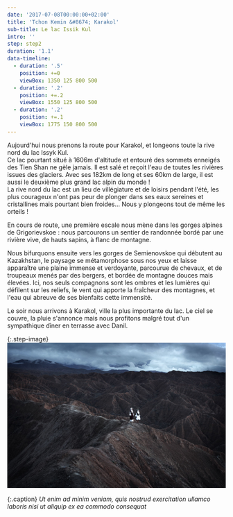```yaml
---
date: '2017-07-08T00:00:00+02:00'
title: 'Tchon Kemin &#8674; Karakol'
sub-title: Le lac Issik Kul
intro: ''
step: step2
duration: '1.1'
data-timeline:
  - duration: '.5'
    position: +=0
    viewBox: 1350 125 800 500
  - duration: '.2'
    position: +=.2
    viewBox: 1550 125 800 500
  - duration: '.2'
    position: +=.1
    viewBox: 1775 150 800 500
---
```

Aujourd'hui nous prenons la route pour Karakol, et longeons toute la rive nord du lac Issyk Kul.\
Ce lac pourtant situé à 1606m d'altitude et entouré des sommets enneigés des Tien Shan ne gèle jamais. Il est salé et reçoit l'eau de toutes les rivières issues des glaciers. Avec ses 182km de long et ses 60km de large, il est aussi le deuxième plus grand lac alpin du monde !\
La rive nord du lac est un lieu de villégiature et de loisirs pendant l'été, les plus courageux n'ont pas peur de plonger dans ses eaux sereines et cristallines mais pourtant bien froides... Nous y plongeons tout de même les orteils ! 

En cours de route, une première escale nous mène dans les gorges alpines de Grigorievskoe : nous parcourons un sentier de randonnée bordé par une rivière vive, de hauts sapins, à flanc de montagne. 

Nous bifurquons ensuite vers les gorges de Semienovskoe qui débutent au Kazakhstan, le paysage se métamorphose sous nos yeux et laisse apparaître une plaine immense et verdoyante, parcourue de chevaux, et de troupeaux menés par des bergers, et bordée de montagne douces mais élevées. Ici, nos seuls compagnons sont les ombres et les lumières qui défilent sur les reliefs, le vent qui apporte la fraîcheur des montagnes, et l'eau qui abreuve de ses bienfaits cette immensité.

Le soir nous arrivons à Karakol, ville la plus importante du lac. Le ciel se couvre, la pluie s'annonce mais nous profitons malgré tout d'un sympathique dîner en terrasse avec Danil.

{:.step-image}
[![](/assets/img/uploads/kirghyzstan.jpeg)](/assets/img/uploads/kirghyzstan.jpeg "kirghyzstan")

{:.caption}
_Ut enim ad minim veniam, quis nostrud exercitation ullamco laboris nisi ut aliquip ex ea commodo consequat_
